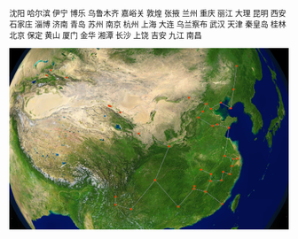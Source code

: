 沈阳
哈尔滨
伊宁
博乐
乌鲁木齐
嘉峪关
敦煌
张掖
兰州
重庆
丽江
大理
昆明
西安
石家庄
淄博
济南
青岛
苏州
南京
杭州
上海
大连
乌兰察布
武汉
天津
秦皇岛
桂林
北京
保定
黄山
厦门
金华
湘潭
长沙
上饶
吉安
九江
南昌

![visited_cities](./assets/visited_cities.jpg)
